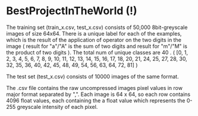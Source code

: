 # BestProjectInTheWorld (!)



The training set (train_x.csv, test_x.csv) consists of 50,000 8bit-greyscale
images of size 64x64. There is a unique label for each of the examples, which
is the result of the application of operator on the two digits in the image (
result for "a"/"A" is the sum of two digits and result for "m"/"M" is the
product of two digits ). The total num of unique classes are 40 . ( [0, 1, 2,
3, 4, 5, 6, 7, 8, 9, 10, 11, 12, 13, 14, 15, 16, 17, 18, 20, 21, 24, 25, 27,
28, 30, 32, 35, 36, 40, 42, 45, 48, 49, 54, 56, 63, 64, 72, 81] )

The test set (test_x.csv) consists of 10000 images of the same format.

The .csv file contains the raw uncompressed images pixel values in row major
format separated by ",". Each image is 64 x 64, so each row contains 4096 float
values, each containing the a float value which represents the 0-255 greyscale
intensity of each pixel.
